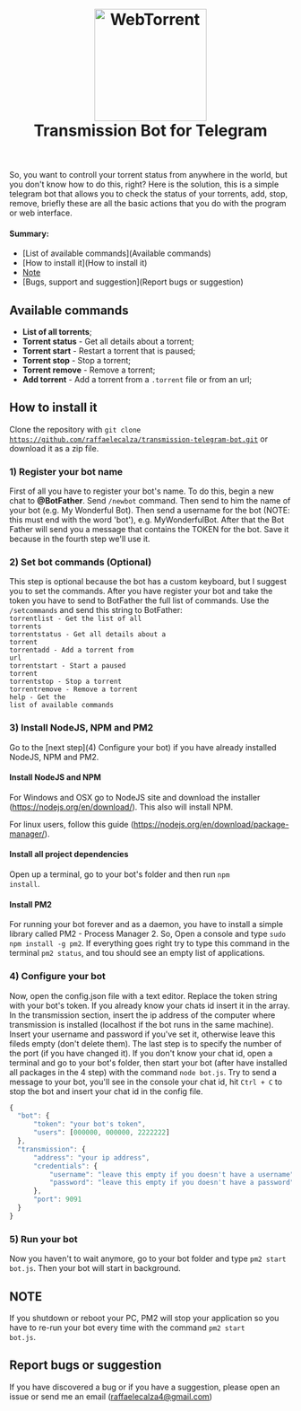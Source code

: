 <h1 align="center">
  <br>
  <img src="https://github.com/raffaelecalza/transmission-telegram-bot/blob/master/logo/transmission-bot.png?raw=true" alt="WebTorrent" width="200">
  <br>
  Transmission Bot for Telegram
  <br>
  <br>
</h1>
So, you want to controll your torrent status from anywhere in the world, but you don't know how to do this, right? Here is the solution, this is a simple telegram bot that allows you to check the status of your torrents, add, stop, remove, briefly these are all the basic actions that you do with the program or web interface.

#### Summary:
* [List of available commands](Available commands)
* [How to install it](How to install it)
* [Note](NOTE)
* [Bugs, support and suggestion](Report bugs or suggestion)

## Available commands
* <b>List of all torrents</b>;
* <b>Torrent status</b> - Get all details about a torrent;
* <b>Torrent start</b> - Restart a torrent that is paused;
* <b>Torrent stop</b> - Stop a torrent;
* <b>Torrent remove</b> - Remove a torrent;
* <b>Add torrent</b> - Add a torrent from a <code>.torrent</code> file or from an url;

## How to install it
Clone the repository with <code>git clone https://github.com/raffaelecalza/transmission-telegram-bot.git</code> or download it as a zip file.
### 1) Register your bot name
First of all you have to register your bot's name. To do this, begin a new chat to <b>@BotFather</b>. Send <code>/newbot</code> command. Then send  to him the name of your bot (e.g. My Wonderful Bot). Then send a username for the bot (NOTE: this must end with the word 'bot'), e.g. MyWonderfulBot. After that the Bot Father will send you a message that contains the TOKEN for the bot. Save it because in the fourth step we'll use it.

### 2) Set bot commands (Optional)
This step is optional because the bot has a custom keyboard, but I suggest you to set the commands.
After you have register your bot and take the token you have to send to BotFather the full list of commands. Use the <code>/setcommands</code> and send this string to BotFather:<br />
<code>torrentlist - Get the list of all torrents</code><br />
<code>torrentstatus - Get all details about a torrent</code><br />
<code>torrentadd - Add a torrent from url</code><br />
<code>torrentstart - Start a paused torrent</code><br />
<code>torrentstop - Stop a torrent</code><br />
<code>torrentremove - Remove a torrent</code><br />
<code>help - Get the list of available commands</code><br />
### 3) Install NodeJS, NPM and PM2
Go to the [next step](4\) Configure your bot) if you have already installed NodeJS, NPM and PM2.
#### Install NodeJS and NPM
For Windows and OSX go to NodeJS site and download the installer (https://nodejs.org/en/download/). This also will install NPM.

For linux users, follow this guide (https://nodejs.org/en/download/package-manager/).
#### Install all project dependencies
Open up a terminal, go to your bot's folder and then run <code>npm install</code>.
#### Install PM2
For running your bot forever and as a daemon, you have to install a simple library called PM2 - Process Manager 2. So, Open a console and type <code>sudo npm install -g pm2</code>. If everything goes right try to type this command in the terminal <code>pm2 status</code>, and tou should see an empty list of applications.
### 4) Configure your bot
Now, open the config.json file with a text editor. Replace the token string with your bot's token. If you already know your chats id insert it in the array.
In the transmission section, insert the ip address of the computer where transmission is installed (localhost if the bot runs in the same machine). Insert your username and password if you've set it, otherwise leave this fileds empty (don't delete them). The last step is to specify the number of the port (if you have changed it).
If you don't know your chat id, open a terminal and go to your bot's folder, then start your bot (after have installed all packages in the 4 step) with the command <code>node bot.js</code>. Try to send a message to your bot, you'll see in the console your chat id, hit <code>Ctrl + C</code> to stop the bot and insert your chat id in the config file.
```javascript
{
  "bot": {
      "token": "your bot's token",
      "users": [000000, 000000, 2222222]
  },
  "transmission": {
      "address": "your ip address",
      "credentials": {
          "username": "leave this empty if you doesn't have a username",
          "password": "leave this empty if you doesn't have a password"
      },
      "port": 9091
  }
}
```
### 5) Run your bot
Now you haven't to wait anymore, go to your bot folder and type <code>pm2 start bot.js</code>. Then your bot will start in background.
## NOTE
If you shutdown or reboot your PC, PM2 will stop your application so you have to re-run your bot every time with the command <code>pm2 start bot.js</code>.
## Report bugs or suggestion
If you have discovered a bug or if you have a suggestion, please open an issue or send me an email (raffaelecalza4@gmail.com)

